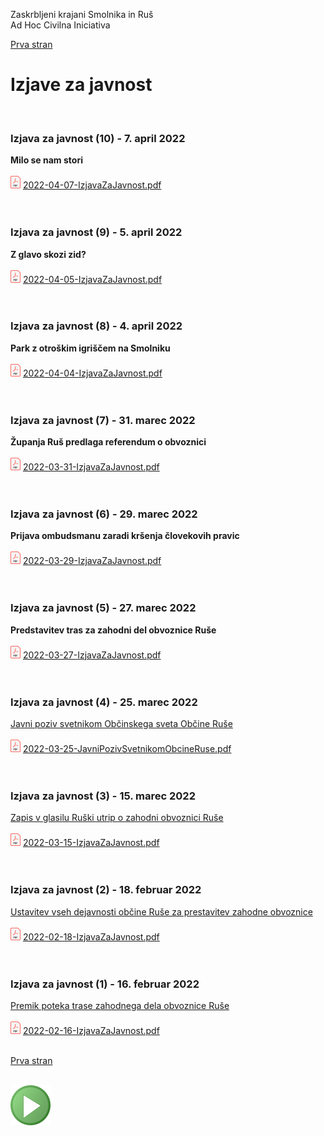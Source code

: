 
Zaskrbljeni krajani Smolnika in Ruš
<br/>
Ad Hoc Civilna Iniciativa 

[Prva stran](index.md)

# Izjave za javnost
<br/>


### Izjava za javnost (10) - 7. april 2022
<!-- [Milo se nam stori](2022-04-07-IzjavaZaJavnost.md) -->
**Milo se nam stori**
<br/>
<br/>
![PDF](./pic/pdf16.png)
[2022-04-07-IzjavaZaJavnost.pdf](./pdf/2022-04-07-IzjavaZaJavnost.pdf)	
<br/>
<br/>


### Izjava za javnost (9) - 5. april 2022
<!-- [Z glavo skozi zid?](2022-04-05-IzjavaZaJavnost.md) -->
**Z glavo skozi zid?**
<br/>
<br/>
![PDF](./pic/pdf16.png)
[2022-04-05-IzjavaZaJavnost.pdf](./pdf/2022-04-05-IzjavaZaJavnost.pdf)	
<br/>
<br/>


### Izjava za javnost (8) - 4. april 2022
<!-- [Park z otroškim igriščem na Smolniku](2022-04-04-IzjavaZaJavnost.md) -->
**Park z otroškim igriščem na Smolniku**
<br/>
<br/>
![PDF](./pic/pdf16.png)
[2022-04-04-IzjavaZaJavnost.pdf](./pdf/2022-04-04-IzjavaZaJavnost.pdf)	
<br/>
<br/>


<!-- ### Odprto pismo (7.5) - 1. april 2022 -->
<!-- [Odprto pismo časniku Večer](2022-04-01-OdprtoPismo.md) -->
<!-- **Odprto pismo časniku Večer** -->
<!-- <br/> -->
<!-- <br/> -->
<!-- ![PDF](./pic/pdf16.png) -->
<!-- [2022-03-31-OdprtoPismo.pdf](./pdf/2022-03-31-OdprtoPismo.pdf)	 -->
<!-- <br/> -->
<!-- <br/> -->


### Izjava za javnost (7) - 31. marec 2022
<!-- [Županja Ruš predlaga referendum o obvoznici](2022-03-31-IzjavaZaJavnost.md) -->
**Županja Ruš predlaga referendum o obvoznici**
<br/>
<br/>
![PDF](./pic/pdf16.png)
[2022-03-31-IzjavaZaJavnost.pdf](./pdf/2022-03-31-IzjavaZaJavnost.pdf)	
<br/>
<br/>


### Izjava za javnost (6) - 29. marec 2022
<!-- [Prijava ombudsmanu zaradi kršenja človekovih pravic](2022-03-27-IzjavaZaJavnost.md) -->
**Prijava ombudsmanu zaradi kršenja človekovih pravic**
<br/>
<br/>
![PDF](./pic/pdf16.png)
[2022-03-29-IzjavaZaJavnost.pdf](./pdf/2022-03-29-IzjavaZaJavnost.pdf)	
<br/>
<br/>

### Izjava za javnost (5) - 27. marec 2022
<!-- [Predstavitev tras za zahodni del obvoznice Ruše](2022-03-27-IzjavaZaJavnost.md) -->
**Predstavitev tras za zahodni del obvoznice Ruše**
<br/>
<br/>
![PDF](./pic/pdf16.png)
[2022-03-27-IzjavaZaJavnost.pdf](./pdf/2022-03-27-IzjavaZaJavnost.pdf)	
<br/>
<br/>

### Izjava za javnost (4) - 25. marec 2022
[Javni poziv svetnikom Občinskega sveta Občine Ruše](2022-03-25-JavniPozivSvetnikomObcineRuse.md)
<br/>
<br/>
![PDF](./pic/pdf16.png)
[2022-03-25-JavniPozivSvetnikomObcineRuse.pdf](./pdf/2022-03-25-JavniPozivSvetnikomObcineRuse.pdf)	
<br/>
<br/>


### Izjava za javnost (3) - 15. marec 2022
[Zapis v glasilu Ruški utrip o zahodni obvoznici Ruše](2022-03-15-IzjavaZaJavnost.md)
<br/>
<br/>
![PDF](./pic/pdf16.png)
[2022-03-15-IzjavaZaJavnost.pdf](./pdf/2022-03-15-IzjavaZaJavnost.pdf)	
<br/>
<br/>

	
### Izjava za javnost (2) - 18. februar 2022
[Ustavitev vseh dejavnosti občine Ruše za prestavitev zahodne obvoznice](2022-02-18-IzjavaZaJavnost.md)
<br/>
<br/>
![PDF](./pic/pdf16.png)
[2022-02-18-IzjavaZaJavnost.pdf](./pdf/2022-02-18-IzjavaZaJavnost.pdf)	
<br/>
<br/>
	
### Izjava za javnost (1) - 16. februar 2022
[Premik poteka trase zahodnega dela obvoznice Ruše](2022-02-16-IzjavaZaJavnost.md)
<br/>
<br/>
![PDF](./pic/pdf16.png)
[2022-02-16-IzjavaZaJavnost.pdf](./pdf/2022-02-16-IzjavaZaJavnost.pdf)
<br/>
<br/>


[Prva stran](index.md)
<br/>
<br/>

![GIT](./pic/status_work_green_64x64.png)